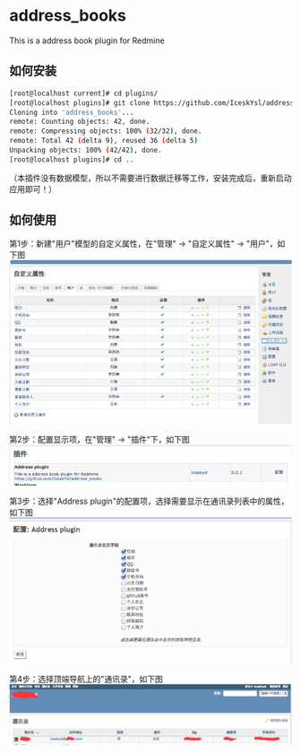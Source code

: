 address_books
=============

This is a address book plugin for Redmine

如何安装
-------

```bash
[root@localhost current]# cd plugins/
[root@localhost plugins]# git clone https://github.com/IceskYsl/address_books.git
Cloning into 'address_books'...
remote: Counting objects: 42, done.
remote: Compressing objects: 100% (32/32), done.
remote: Total 42 (delta 9), reused 36 (delta 5)
Unpacking objects: 100% (42/42), done.
[root@localhost plugins]# cd ..
```
（本插件没有数据模型，所以不需要进行数据迁移等工作，安装完成后，重新启动应用即可！）

如何使用
-------

第1步：新建"用户"模型的自定义属性，在"管理" -> "自定义属性" -> "用户"，如下图
![1](/docs/1.png)

第2步：配置显示项，在"管理" -> "插件"下，如下图
![2](/docs/2.png)

第3步：选择"Address plugin"的配置项，选择需要显示在通讯录列表中的属性，如下图
![3](/docs/3.png)

第4步：选择顶端导航上的"通讯录"，如下图
![4](/docs/4.png)
